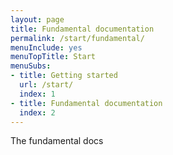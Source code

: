 ```yaml
---
layout: page
title: Fundamental documentation
permalink: /start/fundamental/
menuInclude: yes
menuTopTitle: Start
menuSubs:
- title: Getting started
  url: /start/
  index: 1
- title: Fundamental documentation
  index: 2
---
```


The fundamental docs
